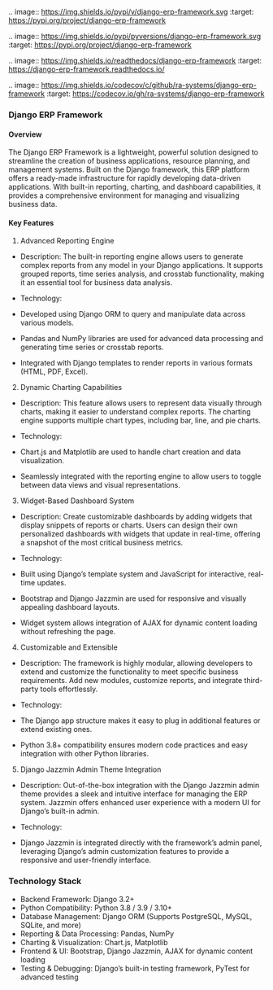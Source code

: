 .. image:: https://img.shields.io/pypi/v/django-erp-framework.svg
    :target: https://pypi.org/project/django-erp-framework

.. image:: https://img.shields.io/pypi/pyversions/django-erp-framework.svg
    :target: https://pypi.org/project/django-erp-framework

.. image:: https://img.shields.io/readthedocs/django-erp-framework
    :target: https://django-erp-framework.readthedocs.io/

.. image:: https://img.shields.io/codecov/c/github/ra-systems/django-erp-framework
    :target: https://codecov.io/gh/ra-systems/django-erp-framework

### Django ERP Framework

#### Overview

The Django ERP Framework is a lightweight, powerful solution designed to streamline the creation of business applications, resource planning, and management systems. Built on the Django framework, this ERP platform offers a ready-made infrastructure for rapidly developing data-driven applications. With built-in reporting, charting, and dashboard capabilities, it provides a comprehensive environment for managing and visualizing business data.

#### Key Features

1. Advanced Reporting Engine

* Description: The built-in reporting engine allows users to generate complex reports from any model in your Django applications. It supports grouped reports, time series analysis, and crosstab functionality, making it an essential tool for business data analysis.

* Technology:

- Developed using Django ORM to query and manipulate data across various models.

- Pandas and NumPy libraries are used for advanced data processing and generating time series or crosstab reports.

- Integrated with Django templates to render reports in various formats (HTML, PDF, Excel).

2. Dynamic Charting Capabilities

* Description: This feature allows users to represent data visually through charts, making it easier to understand complex reports. The charting engine supports multiple chart types, including bar, line, and pie charts.

* Technology:

- Chart.js and Matplotlib are used to handle chart creation and data visualization.

- Seamlessly integrated with the reporting engine to allow users to toggle between data views and visual representations.

3. Widget-Based Dashboard System

* Description: Create customizable dashboards by adding widgets that display snippets of reports or charts. Users can design their own personalized dashboards with widgets that update in real-time, offering a snapshot of the most critical business metrics.

* Technology:

- Built using Django’s template system and JavaScript for interactive, real-time updates.

- Bootstrap and Django Jazzmin are used for responsive and visually appealing dashboard layouts.

- Widget system allows integration of AJAX for dynamic content loading without refreshing the page.

4. Customizable and Extensible

* Description: The framework is highly modular, allowing developers to extend and customize the functionality to meet specific business requirements. Add new modules, customize reports, and integrate third-party tools effortlessly.

* Technology:

- The Django app structure makes it easy to plug in additional features or extend existing ones.

- Python 3.8+ compatibility ensures modern code practices and easy integration with other Python libraries.

5. Django Jazzmin Admin Theme Integration

* Description: Out-of-the-box integration with the Django Jazzmin admin theme provides a sleek and intuitive interface for managing the ERP system. Jazzmin offers enhanced user experience with a modern UI for Django’s built-in admin.

* Technology:
- Django Jazzmin is integrated directly with the framework’s admin panel, leveraging Django’s admin customization features to provide a responsive and user-friendly interface.


### Technology Stack

* Backend Framework: Django 3.2+
* Python Compatibility: Python 3.8 / 3.9 / 3.10+
* Database Management: Django ORM (Supports PostgreSQL, MySQL, SQLite, and more)
* Reporting & Data Processing: Pandas, NumPy
* Charting & Visualization: Chart.js, Matplotlib
* Frontend & UI: Bootstrap, Django Jazzmin, AJAX for dynamic content loading
* Testing & Debugging: Django’s built-in testing framework, PyTest for advanced testing
